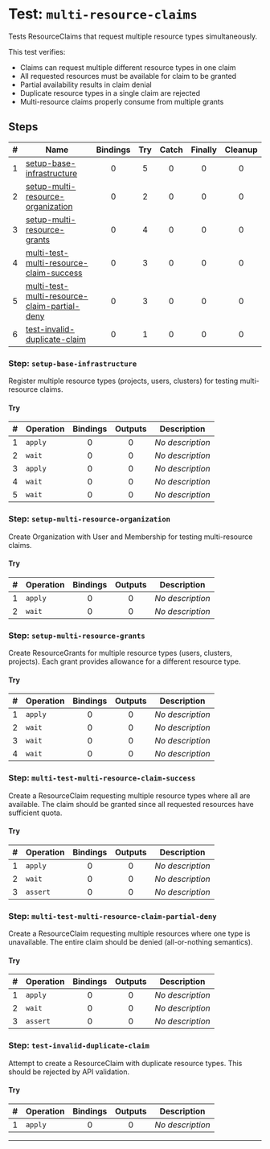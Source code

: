 # Test: `multi-resource-claims`

Tests ResourceClaims that request multiple resource types simultaneously.

This test verifies:
- Claims can request multiple different resource types in one claim
- All requested resources must be available for claim to be granted
- Partial availability results in claim denial
- Duplicate resource types in a single claim are rejected
- Multi-resource claims properly consume from multiple grants


## Steps

| # | Name | Bindings | Try | Catch | Finally | Cleanup |
|:-:|---|:-:|:-:|:-:|:-:|:-:|
| 1 | [setup-base-infrastructure](#step-setup-base-infrastructure) | 0 | 5 | 0 | 0 | 0 |
| 2 | [setup-multi-resource-organization](#step-setup-multi-resource-organization) | 0 | 2 | 0 | 0 | 0 |
| 3 | [setup-multi-resource-grants](#step-setup-multi-resource-grants) | 0 | 4 | 0 | 0 | 0 |
| 4 | [multi-test-multi-resource-claim-success](#step-multi-test-multi-resource-claim-success) | 0 | 3 | 0 | 0 | 0 |
| 5 | [multi-test-multi-resource-claim-partial-deny](#step-multi-test-multi-resource-claim-partial-deny) | 0 | 3 | 0 | 0 | 0 |
| 6 | [test-invalid-duplicate-claim](#step-test-invalid-duplicate-claim) | 0 | 1 | 0 | 0 | 0 |

### Step: `setup-base-infrastructure`

Register multiple resource types (projects, users, clusters) for testing multi-resource claims.


#### Try

| # | Operation | Bindings | Outputs | Description |
|:-:|---|:-:|:-:|---|
| 1 | `apply` | 0 | 0 | *No description* |
| 2 | `wait` | 0 | 0 | *No description* |
| 3 | `apply` | 0 | 0 | *No description* |
| 4 | `wait` | 0 | 0 | *No description* |
| 5 | `wait` | 0 | 0 | *No description* |

### Step: `setup-multi-resource-organization`

Create Organization with User and Membership for testing multi-resource claims.


#### Try

| # | Operation | Bindings | Outputs | Description |
|:-:|---|:-:|:-:|---|
| 1 | `apply` | 0 | 0 | *No description* |
| 2 | `wait` | 0 | 0 | *No description* |

### Step: `setup-multi-resource-grants`

Create ResourceGrants for multiple resource types (users, clusters, projects).
Each grant provides allowance for a different resource type.


#### Try

| # | Operation | Bindings | Outputs | Description |
|:-:|---|:-:|:-:|---|
| 1 | `apply` | 0 | 0 | *No description* |
| 2 | `wait` | 0 | 0 | *No description* |
| 3 | `wait` | 0 | 0 | *No description* |
| 4 | `wait` | 0 | 0 | *No description* |

### Step: `multi-test-multi-resource-claim-success`

Create a ResourceClaim requesting multiple resource types where all are available.
The claim should be granted since all requested resources have sufficient quota.


#### Try

| # | Operation | Bindings | Outputs | Description |
|:-:|---|:-:|:-:|---|
| 1 | `apply` | 0 | 0 | *No description* |
| 2 | `wait` | 0 | 0 | *No description* |
| 3 | `assert` | 0 | 0 | *No description* |

### Step: `multi-test-multi-resource-claim-partial-deny`

Create a ResourceClaim requesting multiple resources where one type is unavailable.
The entire claim should be denied (all-or-nothing semantics).


#### Try

| # | Operation | Bindings | Outputs | Description |
|:-:|---|:-:|:-:|---|
| 1 | `apply` | 0 | 0 | *No description* |
| 2 | `wait` | 0 | 0 | *No description* |
| 3 | `assert` | 0 | 0 | *No description* |

### Step: `test-invalid-duplicate-claim`

Attempt to create a ResourceClaim with duplicate resource types.
This should be rejected by API validation.


#### Try

| # | Operation | Bindings | Outputs | Description |
|:-:|---|:-:|:-:|---|
| 1 | `apply` | 0 | 0 | *No description* |

---

